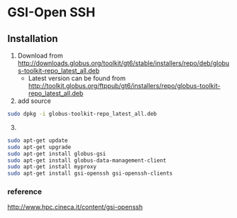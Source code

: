 # GSI-Open SSH

## Installation

1. Download from http://downloads.globus.org/toolkit/gt6/stable/installers/repo/deb/globus-toolkit-repo_latest_all.deb
   * Latest version can be found from http://toolkit.globus.org/ftppub/gt6/installers/repo/globus-toolkit-repo_latest_all.deb
2. add source

```bash
sudo dpkg -i globus-toolkit-repo_latest_all.deb
```

3. ​

```bash
sudo apt-get update 
sudo apt-get upgrade
sudo apt-get install globus-gsi 
sudo apt-get install globus-data-management-client
sudo apt-get install myproxy
sudo apt-get install gsi-openssh gsi-openssh-clients
```

### reference

http://www.hpc.cineca.it/content/gsi-openssh